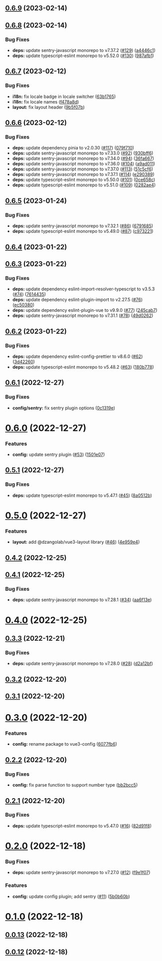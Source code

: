 ## [0.6.9](https://github.com/dzangolab/vue/compare/v0.6.8...v0.6.9) (2023-02-14)



## [0.6.8](https://github.com/dzangolab/vue/compare/v0.6.7...v0.6.8) (2023-02-14)


### Bug Fixes

* **deps:** update sentry-javascript monorepo to v7.37.2 ([#129](https://github.com/dzangolab/vue/issues/129)) ([a4446c1](https://github.com/dzangolab/vue/commit/a4446c10ac1a9c40149c3be14b55fa0d8eae126d))
* **deps:** update typescript-eslint monorepo to v5.52.0 ([#130](https://github.com/dzangolab/vue/issues/130)) ([987afb1](https://github.com/dzangolab/vue/commit/987afb1c2053f761b2af85a87aa503f59ec4cfed))



## [0.6.7](https://github.com/dzangolab/vue/compare/v0.6.5...v0.6.7) (2023-02-12)


### Bug Fixes

* **i18n:** fix locale badge in locale switcher ([63b1765](https://github.com/dzangolab/vue/commit/63b17657413969d3b24e58f45eb3eae6ea16896a))
* **i18n:** fix locale names ([f478a8d](https://github.com/dzangolab/vue/commit/f478a8da67392debac0e72e175cae6df6ad0ce31))
* **layout:** fix layout header ([9b5f07b](https://github.com/dzangolab/vue/commit/9b5f07b61b88cadf1f2c9a4b79d652510369a4da))



## [0.6.6](https://github.com/dzangolab/vue/compare/v0.6.5...v0.6.6) (2023-02-12)


### Bug Fixes

* **deps:** update dependency pinia to v2.0.30 ([#117](https://github.com/dzangolab/vue/issues/117)) ([079f710](https://github.com/dzangolab/vue/commit/079f71073fd3fa2a338ebc20f7976865ef6777f9))
* **deps:** update sentry-javascript monorepo to v7.33.0 ([#92](https://github.com/dzangolab/vue/issues/92)) ([930bff6](https://github.com/dzangolab/vue/commit/930bff6b7ade093aeef44e38b6dd6b1ddde24e60))
* **deps:** update sentry-javascript monorepo to v7.34.0 ([#94](https://github.com/dzangolab/vue/issues/94)) ([36fa667](https://github.com/dzangolab/vue/commit/36fa667ec824d34164821548b9548078e904929a))
* **deps:** update sentry-javascript monorepo to v7.36.0 ([#104](https://github.com/dzangolab/vue/issues/104)) ([a9ad011](https://github.com/dzangolab/vue/commit/a9ad011db716fe191609aaa672ddb48fd1b89e7e))
* **deps:** update sentry-javascript monorepo to v7.37.0 ([#113](https://github.com/dzangolab/vue/issues/113)) ([51c5cf6](https://github.com/dzangolab/vue/commit/51c5cf6bd59507600e3149d93c3bd4539ede7156))
* **deps:** update sentry-javascript monorepo to v7.37.1 ([#114](https://github.com/dzangolab/vue/issues/114)) ([e290389](https://github.com/dzangolab/vue/commit/e290389df887eeb37b580944fb0db8e0676df6c3))
* **deps:** update typescript-eslint monorepo to v5.50.0 ([#101](https://github.com/dzangolab/vue/issues/101)) ([0ce658c](https://github.com/dzangolab/vue/commit/0ce658cced6ff5fab90b89b08e78eb74b274624a))
* **deps:** update typescript-eslint monorepo to v5.51.0 ([#109](https://github.com/dzangolab/vue/issues/109)) ([0282ae4](https://github.com/dzangolab/vue/commit/0282ae41f96ffb5b57852d32c911d96e868b872a))



## [0.6.5](https://github.com/dzangolab/vue/compare/v0.6.4...v0.6.5) (2023-01-24)


### Bug Fixes

* **deps:** update sentry-javascript monorepo to v7.32.1 ([#86](https://github.com/dzangolab/vue/issues/86)) ([6791685](https://github.com/dzangolab/vue/commit/67916859845a5c6dd950cc442fb149f27650e20b))
* **deps:** update typescript-eslint monorepo to v5.49.0 ([#87](https://github.com/dzangolab/vue/issues/87)) ([c973221](https://github.com/dzangolab/vue/commit/c973221dba3037da3be8fd6a539ace6c08c13927))



## [0.6.4](https://github.com/dzangolab/vue/compare/v0.6.3...v0.6.4) (2023-01-22)



## [0.6.3](https://github.com/dzangolab/vue/compare/v0.6.2...v0.6.3) (2023-01-22)


### Bug Fixes

* **deps:** update dependency eslint-import-resolver-typescript to v3.5.3 ([#74](https://github.com/dzangolab/vue/issues/74)) ([7614435](https://github.com/dzangolab/vue/commit/76144353666e7413d4133ee140565435cc2ed2f5))
* **deps:** update dependency eslint-plugin-import to v2.27.5 ([#76](https://github.com/dzangolab/vue/issues/76)) ([ec50380](https://github.com/dzangolab/vue/commit/ec503805545679436b7efc3cdcfe42ed4281f08b))
* **deps:** update dependency eslint-plugin-vue to v9.9.0 ([#77](https://github.com/dzangolab/vue/issues/77)) ([245cab7](https://github.com/dzangolab/vue/commit/245cab7edae79ca854143da92e56cd362e1bfcec))
* **deps:** update sentry-javascript monorepo to v7.31.1 ([#78](https://github.com/dzangolab/vue/issues/78)) ([49d0262](https://github.com/dzangolab/vue/commit/49d0262f2a6e6cc1afad24f2194880a165c56570))



## [0.6.2](https://github.com/dzangolab/vue/compare/v0.6.1...v0.6.2) (2023-01-22)


### Bug Fixes

* **deps:** update dependency eslint-config-prettier to v8.6.0 ([#62](https://github.com/dzangolab/vue/issues/62)) ([3d42260](https://github.com/dzangolab/vue/commit/3d422601e0f8015b166ab1a1c81bbf9a23daf5cf))
* **deps:** update typescript-eslint monorepo to v5.48.2 ([#63](https://github.com/dzangolab/vue/issues/63)) ([180b778](https://github.com/dzangolab/vue/commit/180b778c87b74eb4baa47a36d9f3ece88355e57c))



## [0.6.1](https://github.com/dzangolab/vue/compare/v0.6.0...v0.6.1) (2022-12-27)


### Bug Fixes

* **config/sentry:** fix sentry plugin options ([0c1319e](https://github.com/dzangolab/vue/commit/0c1319e4b0f9193234797bfd2bb813c923d52533))



# [0.6.0](https://github.com/dzangolab/vue/compare/v0.5.1...v0.6.0) (2022-12-27)


### Features

* **config:** update sentry plugin ([#53](https://github.com/dzangolab/vue/issues/53)) ([1501e07](https://github.com/dzangolab/vue/commit/1501e0709b5c17b650b1dd44ced5ed9a97b3b74e))



## [0.5.1](https://github.com/dzangolab/vue/compare/v0.5.0...v0.5.1) (2022-12-27)


### Bug Fixes

* **deps:** update typescript-eslint monorepo to v5.47.1 ([#45](https://github.com/dzangolab/vue/issues/45)) ([8a0512b](https://github.com/dzangolab/vue/commit/8a0512b791ae17b49b12a10e65b827c8bd86fafe))



# [0.5.0](https://github.com/dzangolab/vue/compare/v0.4.2...v0.5.0) (2022-12-27)


### Features

* **layout:** add @dzangolab/vue3-layout library ([#46](https://github.com/dzangolab/vue/issues/46)) ([4e959e4](https://github.com/dzangolab/vue/commit/4e959e49b9c2c021fcab9f354d218552ba6cda69))



## [0.4.2](https://github.com/dzangolab/vue/compare/v0.4.1...v0.4.2) (2022-12-25)



## [0.4.1](https://github.com/dzangolab/vue/compare/v0.4.0...v0.4.1) (2022-12-25)


### Bug Fixes

* **deps:** update sentry-javascript monorepo to v7.28.1 ([#34](https://github.com/dzangolab/vue/issues/34)) ([aa6f13e](https://github.com/dzangolab/vue/commit/aa6f13e0f932491885c806614cf2bf669f7e2427))



# [0.4.0](https://github.com/dzangolab/vue/compare/v0.3.3...v0.4.0) (2022-12-25)



## [0.3.3](https://github.com/dzangolab/vue/compare/v0.3.2...v0.3.3) (2022-12-21)


### Bug Fixes

* **deps:** update sentry-javascript monorepo to v7.28.0 ([#28](https://github.com/dzangolab/vue/issues/28)) ([d2a12bf](https://github.com/dzangolab/vue/commit/d2a12bf283d1e2d068bfd522ffb97662f589c588))



## [0.3.2](https://github.com/dzangolab/vue/compare/v0.3.1...v0.3.2) (2022-12-20)



## [0.3.1](https://github.com/dzangolab/vue/compare/v0.3.0...v0.3.1) (2022-12-20)



# [0.3.0](https://github.com/dzangolab/vue/compare/v0.2.2...v0.3.0) (2022-12-20)


### Features

* **config:** rename package to vue3-config ([6077fb6](https://github.com/dzangolab/vue/commit/6077fb60dcbc19d6e1974abd7f86c0bce832257a))



## [0.2.2](https://github.com/dzangolab/vue/compare/v0.2.1...v0.2.2) (2022-12-20)


### Bug Fixes

* **config:** fix parse function to support number type ([bb2bcc5](https://github.com/dzangolab/vue/commit/bb2bcc51259e816cbdcc55c3d6830729baebff73))



## [0.2.1](https://github.com/dzangolab/vue/compare/v0.2.0...v0.2.1) (2022-12-20)


### Bug Fixes

* **deps:** update typescript-eslint monorepo to v5.47.0 ([#16](https://github.com/dzangolab/vue/issues/16)) ([82d91f8](https://github.com/dzangolab/vue/commit/82d91f826150e16e95ac4bf7c11525e702ef33ef))



# [0.2.0](https://github.com/dzangolab/vue/compare/v0.1.0...v0.2.0) (2022-12-18)


### Bug Fixes

* **deps:** update sentry-javascript monorepo to v7.27.0 ([#12](https://github.com/dzangolab/vue/issues/12)) ([f9e1f07](https://github.com/dzangolab/vue/commit/f9e1f070c76ca30a6cd572cb0076bcbff801c49a))


### Features

* **config:** update config plugin; add sentry ([#11](https://github.com/dzangolab/vue/issues/11)) ([5b0b60b](https://github.com/dzangolab/vue/commit/5b0b60b59ca499003fa46230a14c7676c98e4231))



# [0.1.0](https://github.com/dzangolab/vue/compare/v0.0.13...v0.1.0) (2022-12-18)



## [0.0.13](https://github.com/dzangolab/vue/compare/0.0.1...0.0.13) (2022-12-18)



## [0.0.12](https://github.com/dzangolab/vue/compare/0.0.1...0.0.12) (2022-12-18)



